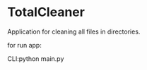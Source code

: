 # TotalCleaner
Application for cleaning all files in directories.

for run app:

CLI:python main.py <path to dir>
